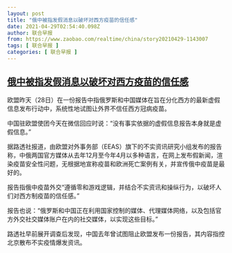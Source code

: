 ```yaml
---
layout: post
title: "俄中被指发假消息以破坏对西方疫苗的信任感"
date: 2021-04-29T02:54:40.098Z
author: 联合早报
from: https://www.zaobao.com/realtime/china/story20210429-1143007
tags: [ 联合早报 ]
categories: [ 联合早报 ]
---
```

<!--1619710620000-->
[俄中被指发假消息以破坏对西方疫苗的信任感](https://www.zaobao.com/realtime/china/story20210429-1143007)
------

<div>
<p>欧盟昨天（28日）在一份报告中指俄罗斯和中国媒体在旨在分化西方的最新虚假信息发布行动中，系统性地试图让外界不信任西方冠病疫苗。</p><p>中国驻欧盟使团今天在微信回应时说：“没有事实依据的虚假信息报告本身就是虚假信息。”</p><p>据路透社报道，由欧盟对外事务部（EEAS）旗下的不实资讯研究小组发布的报告称，中俄两国官方媒体从去年12月至今年4月以多种语言，在网上发布假新闻，渲染疫苗安全性问题，无根据地宣称疫苗和欧洲死亡案例有关，并宣传俄中疫苗是最好的。</p><section id="imu"><div id="dfp-ad-imu1">        </div></section><p>报告指俄中疫苗外交“遵循零和游戏逻辑，并结合不实资讯和操纵行为，以破坏人们对西方制疫苗的信任感。”</p><p>报告也说：“俄罗斯和中国正在利用国家控制的媒体、代理媒体网络，以及包括官方外交社交媒体账户在内的社交媒体，以实现这些目标。”</p><p>路透社早前展开调查后发现，中国去年曾试图阻止欧盟发布一份报告，其内容指控北京散布不实疫情爆发资讯。</p>      <div id="innity-in-post"></div><div id="dfp-ad-midarticlespecial">        </div>
</div>
